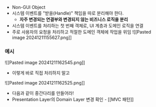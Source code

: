 - Non-GUI Object
- 시스템 이벤트를 "받을(Handle)" 책임을 따로 분리해야 한다.
	- **자주 변경되는 연결부와 변경되지 않는 비즈니스 로직을 분리**
- 시스템 이벤트를 처리하는 첫 번째 객체로, UI 계층과 도메인 로직을 연결
- 주로 사용자의 요청을 처리하고 적절한 도메인 객체에 작업을 위임
![[Pasted image 20241211155627.png]]

### 예시
![[Pasted image 20241211162545.png]]
- 이렇게 바로 직접 처리하지 말고

![[Pasted image 20241211162525.png]]
- 다음과 같이 중간다리를 만들어라!
- Presentation Layer의 Domain Layer 변경 확인 - [[MVC 패턴]]